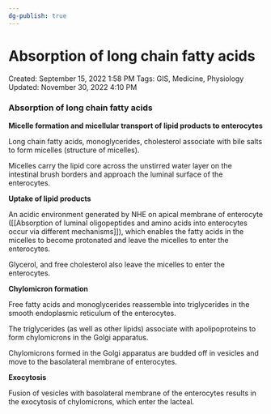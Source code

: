 ```yaml
---
dg-publish: true
---
```


# Absorption of long chain fatty acids

Created: September 15, 2022 1:58 PM
Tags: GIS, Medicine, Physiology
Updated: November 30, 2022 4:10 PM

### Absorption of long chain fatty acids

**Micelle formation and micellular transport of lipid products to enterocytes**

Long chain fatty acids, monoglycerides, cholesterol associate with bile salts to form micelles (structure of micelles).

Micelles carry the lipid core across the unstirred water layer on the intestinal brush borders and approach the luminal surface of the enterocytes.

**Uptake of lipid products**

An acidic environment generated by NHE on apical membrane of enterocyte ([[Absorption of luminal oligopeptides and amino acids into enterocytes occur via different mechanisms]]), which enables the fatty acids in the micelles to become protonated and leave the micelles to enter the enterocytes.

Glycerol, and free cholesterol also leave the micelles to enter the enterocytes.

**Chylomicron formation**

Free fatty acids and monoglycerides reassemble into triglycerides in the smooth endoplasmic reticulum of the enterocytes.

The triglycerides (as well as other lipids) associate with apolipoproteins to form chylomicrons in the Golgi apparatus.

Chylomicrons formed in the Golgi apparatus are budded off in vesicles and move to the basolateral membrane of enterocytes.

**Exocytosis**

Fusion of vesicles with basolateral membrane of the enterocytes results in the exocytosis of chylomicrons, which enter the lacteal.
